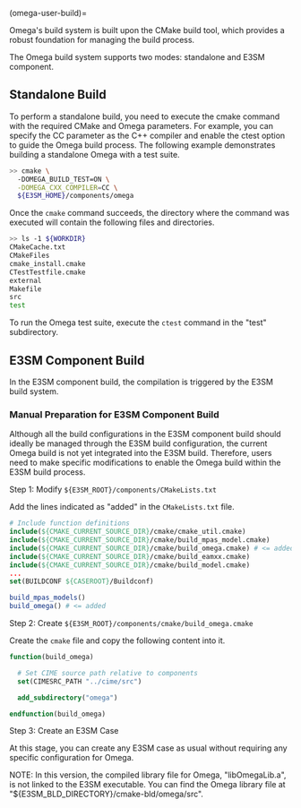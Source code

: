 (omega-user-build)=

Omega's build system is built upon the CMake build tool, which provides
a robust foundation for managing the build process.

The Omega build system supports two modes: standalone and E3SM component.

## Standalone Build

To perform a standalone build, you need to execute the cmake command with
the required CMake and Omega parameters. For example, you can specify the
CC parameter as the C++ compiler and enable the ctest option to guide the
Omega build process. The following example demonstrates building
a standalone Omega with a test suite.

```sh
>> cmake \
  -DOMEGA_BUILD_TEST=ON \
  -DOMEGA_CXX_COMPILER=CC \
  ${E3SM_HOME}/components/omega
```

Once the `cmake` command succeeds, the directory where the command was
executed will contain the following files and directories.

```sh
>> ls -1 ${WORKDIR}
CMakeCache.txt
CMakeFiles
cmake_install.cmake
CTestTestfile.cmake
external
Makefile
src
test
```

To run the Omega test suite, execute the `ctest` command in
the "test" subdirectory.

## E3SM Component Build

In the E3SM component build, the compilation is triggered by
the E3SM build system.

### Manual Preparation for E3SM Component Build

Although all the build configurations in the E3SM component build
should ideally be managed through the E3SM build configuration,
the current Omega build is not yet integrated into the E3SM build.
Therefore, users need to make specific modifications to enable
the Omega build within the E3SM build process.

Step 1: Modify `${E3SM_ROOT}/components/CMakeLists.txt`

Add the lines indicated as "added" in the `CMakeLists.txt` file.

```cmake
# Include function definitions
include(${CMAKE_CURRENT_SOURCE_DIR}/cmake/cmake_util.cmake)
include(${CMAKE_CURRENT_SOURCE_DIR}/cmake/build_mpas_model.cmake)
include(${CMAKE_CURRENT_SOURCE_DIR}/cmake/build_omega.cmake) # <= added
include(${CMAKE_CURRENT_SOURCE_DIR}/cmake/build_eamxx.cmake)
include(${CMAKE_CURRENT_SOURCE_DIR}/cmake/build_model.cmake)
...
set(BUILDCONF ${CASEROOT}/Buildconf)

build_mpas_models()
build_omega() # <= added
```

Step 2: Create `${E3SM_ROOT}/components/cmake/build_omega.cmake`

Create the `cmake` file and copy the following content into it.

```cmake
function(build_omega)

  # Set CIME source path relative to components
  set(CIMESRC_PATH "../cime/src")

  add_subdirectory("omega")

endfunction(build_omega)
```

Step 3: Create an E3SM Case

At this stage, you can create any E3SM case as usual without
requiring any specific configuration for Omega.

NOTE: In this version, the compiled library file for Omega,
"libOmegaLib.a", is not linked to the E3SM executable. You can
find the Omega library file at "${E3SM_BLD_DIRECTORY}/cmake-bld/omega/src".

